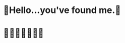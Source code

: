 # 👾Hello...you've found me.👾

# 🌱🌼🌻🌷🌻🌼🌱

[//]: # "[![Top Langs](https://github-readme-stats-git-main-snaphat.vercel.app/api/top-langs/?username=landwehrj&theme=radical&layout=compact)](https://github.com/anuraghazra/github-readme-stats)"
